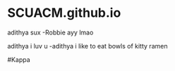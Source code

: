 # SCUACM.github.io
adithya sux -Robbie
ayy lmao

adithya i luv u -adithya
i like to eat bowls of kitty ramen

#Kappa
